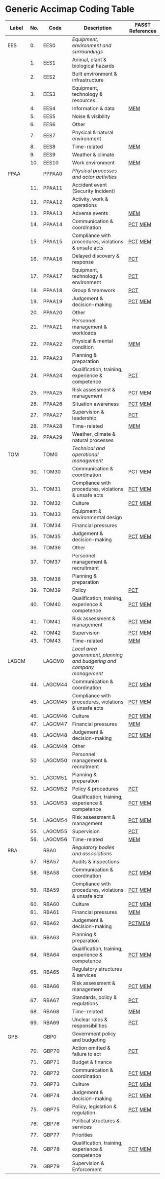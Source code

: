 # Generic Accimap Coding Table

| Label | No. | Code|   Description | FASST References |
| ---  |  --- | --- |      ---      |--- |
| EES  |0.      |EES0  |*Equipment, environment and surroundings* | | 
|      |1.      |EES1  |Animal, plant & biological hazards||
|      |2.      |EES2  |Built environment & infrastructure||
|      |3.      |EES3  |Equipment, technology & resources ||
|      |4.      |EES4  |Information & data|[MEM](https://github.com/thomasrichardmcevoy/FASST/blob/master/MEMDefine.md) |
|      |5.      |EES5  |Noise & visibility ||
|      |6.      |EES6  |Other ||
|      |7.      |EES7  |Physical & natural environment|| 
|      |8.      |EES8  |Time-related |[MEM](https://github.com/thomasrichardmcevoy/FASST/blob/master/MEMDefine.md)|
|      |9.      |EES9  |Weather & climate|| 
|      |10.     |EES10 |Work environment |[MEM](https://github.com/thomasrichardmcevoy/FASST/blob/master/MEMDefine.md)|
| PPAA |        |PPPAA0 |*Physical processes and actor activities*|| 
|      |11.     |PPAA11 |Accident event (Security Incident) | |
|      |12.     |PPAA12 |Activity, work & operations ||
|      |13.     |PPAA13 |Adverse events |[MEM](https://github.com/thomasrichardmcevoy/FASST/blob/master/MEMDefine.md)|
|      |14.     |PPAA14 |Communication & coordination| [PCT](https://github.com/thomasrichardmcevoy/FASST/blob/master/PCTDefine.md) [MEM](https://github.com/thomasrichardmcevoy/FASST/blob/master/MEMDefine.md)| 
|      |15.     |PPAA15 |Compliance with procedures, violations & unsafe acts|[PCT](https://github.com/thomasrichardmcevoy/FASST/blob/master/PCTDefine.md) [MEM](https://github.com/thomasrichardmcevoy/FASST/blob/master/MEMDefine.md)|
|      |16.     |PPAA16 |Delayed discovery & response |[PCT](https://github.com/thomasrichardmcevoy/FASST/blob/master/PCTDefine.md)|
|      |17.     |PPAA17 |Equipment, technology & environment| [PCT](https://github.com/thomasrichardmcevoy/FASST/blob/master/PCTDefine.md)|
|      |18.     |PPAA18 |Group & teamwork|[PCT](https://github.com/thomasrichardmcevoy/FASST/blob/master/PCTDefine.md) |
|      |19.     |PPAA19 |Judgement & decision-making| [PCT](https://github.com/thomasrichardmcevoy/FASST/blob/master/PCTDefine.md) [MEM](https://github.com/thomasrichardmcevoy/FASST/blob/master/MEMDefine.md)|
|      |20.     |PPAA20 |Other| |
|      |21.     |PPAA21 |Personnel management & workloads| |
|      |22.     |PPAA22 |Physical & mental condition|[MEM](https://github.com/thomasrichardmcevoy/FASST/blob/master/MEMDefine.md) |
|      |23.     |PPAA23 |Planning & preparation|  |
|      |24.     |PPAA24 |Qualification, training, experience & competence|[PCT](https://github.com/thomasrichardmcevoy/FASST/blob/master/PCTDefine.md)| 
|      |25.     |PPAA25 |Risk assessment & management|[PCT](https://github.com/thomasrichardmcevoy/FASST/blob/master/PCTDefine.md) [MEM](https://github.com/thomasrichardmcevoy/FASST/blob/master/MEMDefine.md)|
|      |26.     |PPAA26 |Situation awareness| [PCT](https://github.com/thomasrichardmcevoy/FASST/blob/master/PCTDefine.md) [MEM](https://github.com/thomasrichardmcevoy/FASST/blob/master/MEMDefine.md)|
|      |27.     |PPAA27 |Supervision & leadership| [PCT](https://github.com/thomasrichardmcevoy/FASST/blob/master/PCTDefine.md)|
|      |28.     |PPAA28 |Time-related|[MEM](https://github.com/thomasrichardmcevoy/FASST/blob/master/MEMDefine.md)|
|      |29.     |PPAA29 |Weather, climate & natural processes||
|TOM   |        |TOM0   |*Technical and operational management*|| 
|   |30.     |TOM30  |Communication & coordination| [PCT](https://github.com/thomasrichardmcevoy/FASST/blob/master/PCTDefine.md) [MEM](https://github.com/thomasrichardmcevoy/FASST/blob/master/MEMDefine.md)|
|   |31.     |TOM31  |Compliance with procedures, violations & unsafe acts|[PCT](https://github.com/thomasrichardmcevoy/FASST/blob/master/PCTDefine.md) [MEM](https://github.com/thomasrichardmcevoy/FASST/blob/master/MEMDefine.md)|
|   |32.     |TOM32  |Culture|[PCT](https://github.com/thomasrichardmcevoy/FASST/blob/master/PCTDefine.md) [MEM](https://github.com/thomasrichardmcevoy/FASST/blob/master/MEMDefine.md)|
|   |33.     |TOM33  |Equipment & environmental design| |
|   |34.     |TOM34  |Financial pressures||
|   |35.     |TOM35  |Judgement & decision-making|[PCT](https://github.com/thomasrichardmcevoy/FASST/blob/master/PCTDefine.md) [MEM](https://github.com/thomasrichardmcevoy/FASST/blob/master/MEMDefine.md)| 
|   |36.     |TOM36  |Other||   
|   |37.     |TOM37  |Personnel management & recruitment||
|   |38.     |TOM38  |Planning & preparation|| 
|   |39.     |TOM39  |Policy| [PCT](https://github.com/thomasrichardmcevoy/FASST/blob/master/PCTDefine.md)|
|   |40.     |TOM40  |Qualification, training, experience & competence|[PCT](https://github.com/thomasrichardmcevoy/FASST/blob/master/PCTDefine.md) [MEM](https://github.com/thomasrichardmcevoy/FASST/blob/master/MEMDefine.md)|
|   |41.     |TOM41  |Risk assessment & management|[PCT](https://github.com/thomasrichardmcevoy/FASST/blob/master/PCTDefine.md) [MEM](https://github.com/thomasrichardmcevoy/FASST/blob/master/MEMDefine.md)|
|   |42.     |TOM42  |Supervision|[PCT](https://github.com/thomasrichardmcevoy/FASST/blob/master/PCTDefine.md) [MEM](https://github.com/thomasrichardmcevoy/FASST/blob/master/MEMDefine.md)|
|   |43.     |TOM43  |Time-related|[MEM](https://github.com/thomasrichardmcevoy/FASST/blob/master/MEMDefine.md)|
|LAGCM |        |LAGCM0 |*Local area government, planning and budgeting and company management*||
|| 44.     |LAGCM44 |Communication & coordination|[PCT](https://github.com/thomasrichardmcevoy/FASST/blob/master/PCTDefine.md) [MEM](https://github.com/thomasrichardmcevoy/FASST/blob/master/MEMDefine.md)|
|| 45.     |LAGCM45 |Compliance with procedures, violations & unsafe acts|[PCT](https://github.com/thomasrichardmcevoy/FASST/blob/master/PCTDefine.md) [MEM](https://github.com/thomasrichardmcevoy/FASST/blob/master/MEMDefine.md)|
|| 46.     |LAGCM46 |Culture|[PCT](https://github.com/thomasrichardmcevoy/FASST/blob/master/PCTDefine.md) [MEM](https://github.com/thomasrichardmcevoy/FASST/blob/master/MEMDefine.md)|
| |47.     |LAGCM47 |Financial pressures|[MEM](https://github.com/thomasrichardmcevoy/FASST/blob/master/MEMDefine.md)|
| |48.     |LAGCM48 |Judgement & decision-making|[PCT](https://github.com/thomasrichardmcevoy/FASST/blob/master/PCTDefine.md) [MEM](https://github.com/thomasrichardmcevoy/FASST/blob/master/MEMDefine.md)|
| |49.     |LAGCM49 |Other||
| |50      |LAGCM50 |Personnel management & recruitment||
| |51.     |LAGCM51 |Planning & preparation||
| |52.     |LAGCM52 |Policy & procedures|[PCT](https://github.com/thomasrichardmcevoy/FASST/blob/master/PCTDefine.md)|
| |53.     |LAGCM53 |Qualification, training, experience & competence|[PCT](https://github.com/thomasrichardmcevoy/FASST/blob/master/PCTDefine.md) [MEM](https://github.com/thomasrichardmcevoy/FASST/blob/master/MEMDefine.md)|
| |54.     |LAGCM54 |Risk assessment & management|[PCT](https://github.com/thomasrichardmcevoy/FASST/blob/master/PCTDefine.md) [MEM](https://github.com/thomasrichardmcevoy/FASST/blob/master/MEMDefine.md)|
| |55.     |LAGCM55 |Supervision|[PCT](https://github.com/thomasrichardmcevoy/FASST/blob/master/PCTDefine.md)|
| |56.     |LAGCM56 |Time-related|[MEM](https://github.com/thomasrichardmcevoy/FASST/blob/master/MEMDefine.md)|
|RBA  |        |RBA0    |*Regulatory bodies and associations*||
|   |57.     |RBA57   |Audits & inspections||
|   |58.     |RBA58   |Communication & coordination|[PCT](https://github.com/thomasrichardmcevoy/FASST/blob/master/PCTDefine.md) [MEM](https://github.com/thomasrichardmcevoy/FASST/blob/master/MEMDefine.md)|
|   |59.     |RBA59   |Compliance with procedures, violations & unsafe acts|[PCT](https://github.com/thomasrichardmcevoy/FASST/blob/master/PCTDefine.md) [MEM](https://github.com/thomasrichardmcevoy/FASST/blob/master/MEMDefine.md)|
|   |60.     |RBA60   |Culture|[PCT](https://github.com/thomasrichardmcevoy/FASST/blob/master/PCTDefine.md) [MEM](https://github.com/thomasrichardmcevoy/FASST/blob/master/MEMDefine.md)|
|   |61.     |RBA61   |Financial pressures|[MEM](https://github.com/thomasrichardmcevoy/FASST/blob/master/MEMDefine.md)|
|   |62.     |RBA62   |Judgement & decision-making|[PCT](https://github.com/thomasrichardmcevoy/FASST/blob/master/PCTDefine.md)[MEM](https://github.com/thomasrichardmcevoy/FASST/blob/master/MEMDefine.md)|
|   |63.     |RBA63   |Planning & preparation||
|   |64.     |RBA64   |Qualification, training, experience & competence|[PCT](https://github.com/thomasrichardmcevoy/FASST/blob/master/PCTDefine.md) [MEM](https://github.com/thomasrichardmcevoy/FASST/blob/master/MEMDefine.md)|
|   |65.     |RBA65   |Regulatory structures & services||
|   |66.     |RBA66   |Risk assessment & management|[PCT](https://github.com/thomasrichardmcevoy/FASST/blob/master/PCTDefine.md)  [MEM](https://github.com/thomasrichardmcevoy/FASST/blob/master/MEMDefine.md)|
|   |67.     |RBA67   |Standards, policy & regulations|[PCT](https://github.com/thomasrichardmcevoy/FASST/blob/master/PCTDefine.md)|
|   |68.     |RBA68   |Time-related|[MEM](https://github.com/thomasrichardmcevoy/FASST/blob/master/MEMDefine.md)|
|   |69.     |RBA69   |Unclear roles & responsibilities|[PCT](https://github.com/thomasrichardmcevoy/FASST/blob/master/PCTDefine.md)|
|GPB   |        |GBP0    |Government policy and budgeting||
|   |70.     |GBP70   |Action omitted & failure to act|[PCT](https://github.com/thomasrichardmcevoy/FASST/blob/master/PCTDefine.md)|
|   |71.     |GBP71   |Budget & finance||
|   |72.     |GBP72   |Communication & coordination|[PCT](https://github.com/thomasrichardmcevoy/FASST/blob/master/PCTDefine.md) [MEM](https://github.com/thomasrichardmcevoy/FASST/blob/master/MEMDefine.md)|
|   |73.     |GBP73   |Culture|[PCT](https://github.com/thomasrichardmcevoy/FASST/blob/master/PCTDefine.md) [MEM](https://github.com/thomasrichardmcevoy/FASST/blob/master/MEMDefine.md)|
|   |74.     |GBP74   |Judgement & decision-making|[PCT](https://github.com/thomasrichardmcevoy/FASST/blob/master/PCTDefine.md) [MEM](https://github.com/thomasrichardmcevoy/FASST/blob/master/MEMDefine.md)|
|   |75.     |GBP75   |Policy, legislation & regulation|[PCT](https://github.com/thomasrichardmcevoy/FASST/blob/master/PCTDefine.md) [MEM](https://github.com/thomasrichardmcevoy/FASST/blob/master/MEMDefine.md)|
|   |76.     |GBP76   |Political structures & services||
|   |77.     |GBP77   |Priorities||
|   |78.     |GBP78   |Qualification, training, experience & competence|[PCT](https://github.com/thomasrichardmcevoy/FASST/blob/master/PCTDefine.md) [MEM](https://github.com/thomasrichardmcevoy/FASST/blob/master/MEMDefine.md)|
|   |79.     |GBP79   |Supervision & Enforcement||
